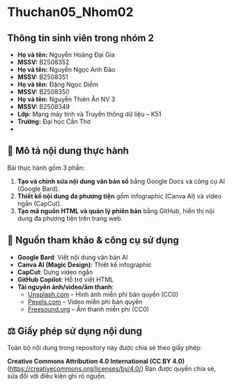 # Thuchan05_Nhom02
## Thông tin sinh viên trong nhóm 2 
- **Họ và tên:** Nguyễn Hoàng Đại Gia
- **MSSV:** B2508352 
- **Họ và tên:** Nguyễn Ngọc Anh Đào
- **MSSV:** B2508351
- **Họ và tên:** Đặng Ngọc Diễm
- **MSSV:** B2508350
- **Họ và tên:** Nguyễn Thiên Ân  NV 3
- **MSSV:** B2508349
- **Lớp:** Mạng máy tính và Truyền thông dữ liệu – K51
- **Trường:** Đại học Cần Thơ
- 
## 📌 Mô tả nội dung thực hành

Bài thực hành gồm 3 phần:

1. **Tạo và chỉnh sửa nội dung văn bản số** bằng Google Docs và công cụ AI (Google Bard).  
2. **Thiết kế nội dung đa phương tiện** gồm infographic (Canva AI) và video ngắn (CapCut).  
3. **Tạo mã nguồn HTML và quản lý phiên bản** bằng GitHub, hiển thị nội dung đa phương tiện trên trang web.

## 🔗 Nguồn tham khảo & công cụ sử dụng

- **Google Bard**: Viết nội dung văn bản AI
- **Canva AI (Magic Design)**: Thiết kế infographic
- **CapCut**: Dựng video ngắn
- **GitHub Copilot**: Hỗ trợ viết HTML
- **Tài nguyên ảnh/video/âm thanh**:  
  - [Unsplash.com](https://unsplash.com) – Hình ảnh miễn phí bản quyền (CC0)  
  - [Pexels.com](https://pexels.com) – Video miễn phí bản quyền  
  - [Freesound.org](https://freesound.org) – Âm thanh miễn phí (CC0)  
## ⚖️ Giấy phép sử dụng nội dung

Toàn bộ nội dung trong repository này được chia sẻ theo giấy phép:

**Creative Commons Attribution 4.0 International (CC BY 4.0)**  
(https://creativecommons.org/licenses/by/4.0/)
Bạn được quyền chia sẻ, sửa đổi với điều kiện ghi rõ nguồn.
